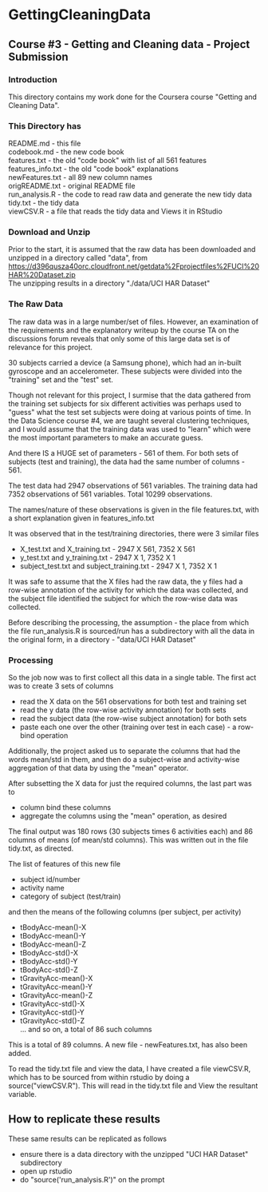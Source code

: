 GettingCleaningData
===================

Course #3 - Getting and Cleaning data - Project Submission
----------------------------------------------------------

### Introduction
This directory contains my work done for the Coursera course "Getting and Cleaning Data".

### This Directory has
README.md - this file  
codebook.md - the new code book  
features.txt - the old "code book" with list of all 561 features  
features_info.txt - the old "code book" explanations  
newFeatures.txt - all 89 new column names  
origREADME.txt - original README file  
run_analysis.R - the code to read raw data and generate the new tidy data  
tidy.txt - the tidy data  
viewCSV.R - a file that reads the tidy data and Views it in RStudio  

### Download and Unzip
Prior to the start, it is assumed that the raw data has been downloaded and unzipped in a directory called "data", from https://d396qusza40orc.cloudfront.net/getdata%2Fprojectfiles%2FUCI%20HAR%20Dataset.zip   
The unzipping results in a directory "./data/UCI HAR Dataset"

### The Raw Data
The raw data was in a large number/set of files. However, an examination of the requirements and the explanatory writeup by the course TA on the discussions forum reveals that only some of this large data set is of relevance for this project.

30 subjects carried a device (a Samsung phone), which had an in-built gyroscope and an accelerometer. These subjects were divided into the "training" set and the "test" set.

Though not relevant for this project, I surmise that the data gathered from the training set subjects for six different activities was perhaps used to "guess" what the test set subjects were doing at various points of time. In the Data Science course #4, we are taught several clustering techniques, and I would assume that the training data was used to "learn" which were the most important parameters to make an accurate guess.

And there IS a HUGE set of parameters - 561 of them. For both sets of subjects (test and training), the data had the same number of columns - 561.

The test data had 2947 observations of 561 variables.
The training data had 7352 observations of 561 variables.
Total 10299 observations.

The names/nature of these observations is given in the file features.txt, with a short explanation given in features_info.txt

It was observed that in the test/training directories, there were 3 similar files
- X_test.txt and X_training.txt - 2947 X 561, 7352 X 561
- y_test.txt and y_training.txt - 2947 X 1, 7352 X 1
- subject_test.txt and subject_training.txt - 2947 X 1, 7352 X 1

It was safe to assume that the X files had the raw data, the y files had a row-wise annotation of the activity for which the data was collected, and the subject file identified the subject for which the row-wise data was collected.

Before describing the processing, the assumption - the place from which the file run_analysis.R is sourced/run has a subdirectory with all the data in the original form, in a directory - "data/UCI HAR Dataset"

### Processing
So the job now was to first collect all this data in a single table. The first act was to create 3 sets of columns
- read the X data on the 561 observations for both test and training set
- read the y data (the row-wise activity annotation) for both sets
- read the subject data (the row-wise subject annotation) for both sets
- paste each one over the other (training over test in each case) - a row-bind operation

Additionally, the project asked us to separate the columns that had the words mean/std in them, and then do a subject-wise and activity-wise aggregation of that data by using the "mean" operator.

After subsetting the X data for just the required columns, the last part was to
- column bind these columns
- aggregate the columns using the "mean" operation, as desired

The final output was 180 rows (30 subjects times 6 activities each) and 86 columns of means (of mean/std columns). This was written out in the file tidy.txt, as directed.

The list of features of this new file
- subject id/number
- activity name
- category of subject (test/train)

and then the means of the following columns (per subject, per activity)
- tBodyAcc-mean()-X
- tBodyAcc-mean()-Y
- tBodyAcc-mean()-Z
- tBodyAcc-std()-X
- tBodyAcc-std()-Y
- tBodyAcc-std()-Z
- tGravityAcc-mean()-X
- tGravityAcc-mean()-Y
- tGravityAcc-mean()-Z
- tGravityAcc-std()-X
- tGravityAcc-std()-Y
- tGravityAcc-std()-Z  
... and so on, a total of 86 such columns

This is a total of 89 columns. 
A new file - newFeatures.txt, has also been added.

To read the tidy.txt file and view the data, I have created a file viewCSV.R, which has to be sourced from within rstudio by doing a source("viewCSV.R"). This will read in the tidy.txt file and View the resultant variable.

## How to replicate these results
These same results can be replicated as follows  
- ensure there is a data directory with the unzipped "UCI HAR Dataset" subdirectory
- open up rstudio
- do "source('run_analysis.R')" on the prompt
